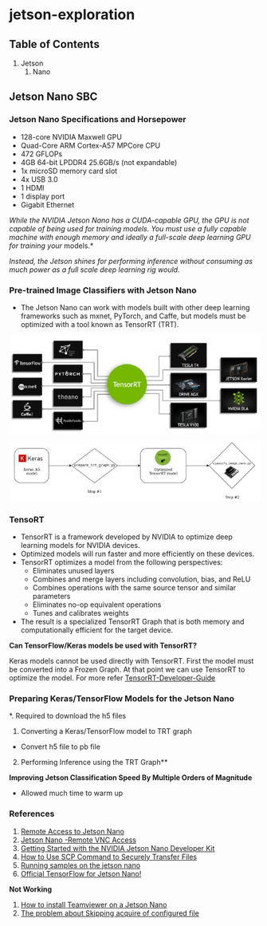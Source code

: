 # jetson-exploration

## Table of Contents
1. Jetson
	1. Nano

## Jetson Nano SBC
### Jetson Nano Specifications and Horsepower
- 128-core NVIDIA Maxwell GPU
- Quad-Core ARM Cortex-A57 MPCore CPU
- 472 GFLOPs
- 4GB 64-bit LPDDR4 25.6GB/s (not expandable)
- 1x microSD memory card slot
- 4x USB 3.0
- 1 HDMI
- 1 display port
- Gigabit Ethernet

*While the NVIDIA Jetson Nano has a CUDA-capable GPU, the GPU is not capable of*
*being used for training models. You must use a fully capable machine with*
*enough memory and ideally a full-scale deep learning GPU for training your*
models.*

*Instead, the Jetson shines for performing inference without consuming as much* 
*power as a full scale deep learning rig would.*

### Pre-trained Image Classifiers with Jetson Nano
- The Jetson Nano can work with models built with other deep learning frameworks
such as mxnet, PyTorch, and Caffe, but models must be optimized with a tool 
known as TensorRT (TRT).

![TENSORRT](https://github.com/KhairulIzwan/jetson-exploration/blob/main/img/TensorRT.png)

![KERASTOTENSORRT](https://github.com/KhairulIzwan/jetson-exploration/blob/main/img/KerasToTRT.png)

### TensoRT
- TensorRT is a framework developed by NVIDIA to optimize deep learning models
for NVIDIA devices.
- Optimized models will run faster and more efficiently on these devices.
- TensorRT optimizes a model from the following perspectives:
	- Eliminates unused layers
	- Combines and merge layers including convolution, bias, and ReLU
	- Combines operations with the same source tensor and similar parameters
	- Eliminates no-op equivalent operations
	- Tunes and calibrates weights
-  The result is a specialized TensorRT Graph that is both memory and 
computationally efficient for the target device.

**Can TensorFlow/Keras models be used with TensorRT?**

Keras models cannot be used directly with TensorRT. First the model must be 
converted into a Frozen Graph. At that point we can use TensorRT to optimize the
model. For more refer [TensorRT-Developer-Guide](https://docs.nvidia.com/deeplearning/tensorrt/developer-guide/index.html)

### Preparing Keras/TensorFlow Models for the Jetson Nano
*. Required to download the h5 files

1. Converting a Keras/TensorFlow model to TRT graph
- Convert h5 file to pb file

2. Performing Inference using the TRT Graph**

**Improving Jetson Classification Speed By Multiple Orders of Magnitude**
- Allowed much time to warm up

### References
1. [Remote Access to Jetson Nano](https://forums.developer.nvidia.com/t/remote-access-to-jetson-nano/74142)
2. [Jetson Nano -Remote VNC Access](https://medium.com/@bharathsudharsan023/jetson-nano-remote-vnc-access-d1e71c82492b)
3. [Getting Started with the NVIDIA Jetson Nano Developer Kit](https://www.hackster.io/news/getting-started-with-the-nvidia-jetson-nano-developer-kit-43aa7c298797)
4. [How to Use SCP Command to Securely Transfer Files](https://linuxize.com/post/how-to-use-scp-command-to-securely-transfer-files/)
5. [Running samples on the jetson nano](https://forums.developer.nvidia.com/t/running-samples-on-the-jetson-nano/73461)
6. [Official TensorFlow for Jetson Nano!](https://forums.developer.nvidia.com/t/official-tensorflow-for-jetson-nano/71770)

**Not Working**

1. [How to install Teamviewer on a Jetson Nano](https://medium.com/@hmurari/how-to-install-teamviewer-on-a-jetson-nano-38080f87f039)
2. [The problem about Skipping acquire of configured file](https://forums.developer.nvidia.com/t/the-problem-about-skipping-acquire-of-configured-file/122395)
